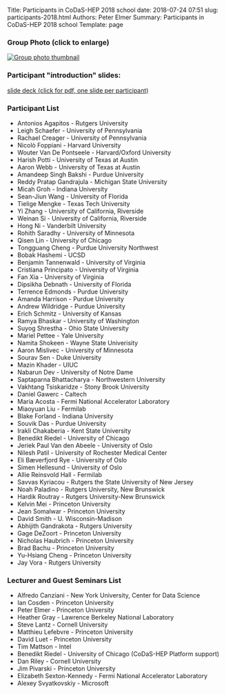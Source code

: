 Title: Participants in CoDaS-HEP 2018 school
date: 2018-07-24 07:51
slug: participants-2018.html
Authors: Peter Elmer
Summary: Participants in CoDaS-HEP 2018 school
Template: page

### Group Photo (click to enlarge)

[![Group photo thumbnail](/downloads/codas-hep-2018-group-photo-thumbnail.jpg)](/downloads/codas-hep-2018-group-photo.jpg)

### Participant "introduction" slides:

[slide deck (click for pdf, one slide per participant)](/downloads/CoDaS-HEP-2018-introduction-slides.pdf)

### Participant List

  * Antonios Agapitos - Rutgers University 
  * Leigh Schaefer - University of Pennsylvania
  * Rachael Creager - University of Pennsylvania
  * Nicolò Foppiani - Harvard University
  * Wouter Van De Pontseele - Harvard/Oxford University
  * Harish Potti - University of Texas at Austin
  * Aaron Webb - University of Texas at Austin
  * Amandeep Singh Bakshi - Purdue University
  * Reddy Pratap Gandrajula - Michigan State University
  * Micah Groh - Indiana University
  * Sean-Jiun Wang - University of Florida
  * Tielige Mengke - Texas Tech University
  * Yi Zhang - University of California, Riverside
  * Weinan Si - University of California, Riverside
  * Hong Ni - Vanderbilt University
  * Rohith Saradhy - University of Minnesota
  * Qisen Lin - University of Chicago
  * Tongguang Cheng - Purdue University Northwest
  * Bobak Hashemi - UCSD
  * Benjamin Tannenwald - University of Virginia
  * Cristiana Principato - University of Virginia 
  * Fan Xia - University of Virginia
  * Dipsikha Debnath - University of Florida
  * Terrence Edmonds - Purdue University
  * Amanda Harrison - Purdue University
  * Andrew Wildridge - Purdue University
  * Erich Schmitz - University of Kansas
  * Ramya Bhaskar - University of Washington
  * Suyog Shrestha - Ohio State University
  * Mariel Pettee - Yale University
  * Namita Shokeen - Wayne State Univerisity
  * Aaron Mislivec - University of Minnesota
  * Sourav Sen - Duke University
  * Mazin Khader - UIUC
  * Nabarun Dev - University of Notre Dame
  * Saptaparna Bhattacharya - Northwestern University
  * Vakhtang Tsiskaridze - Stony Brook University
  * Daniel Gawerc - Caltech
  * Maria Acosta - Fermi National Accelerator Laboratory
  * Miaoyuan Liu - Fermilab
  * Blake Forland - Indiana University
  * Souvik Das - Purdue University
  * Irakli Chakaberia - Kent State University
  * Benedikt Riedel - University of Chicago
  * Jeriek Paul Van den Abeele - University of Oslo
  * Nilesh Patil -  University of Rochester Medical Center
  * Eli Bæverfjord Rye - University of Oslo
  * Simen Hellesund - University of Oslo
  * Allie Reinsvold Hall - Fermilab
  * Savvas Kyriacou - Rutgers the State University of New Jersey
  * Noah Paladino - Rutgers University, New Brunswick
  * Hardik Routray - Rutgers University-New Brunswick
  * Kelvin Mei - Princeton University
  * Jean Somalwar - Princeton University
  * David Smith - U. Wisconsin-Madison
  * Abhijith Gandrakota - Rutgers University
  * Gage DeZoort - Princeton University 
  * Nicholas Haubrich -  Princeton University
  * Brad Bachu - Princeton University
  * Yu-Hsiang Cheng - Princeton University
  * Jay Vora - Rutgers University

### Lecturer and Guest Seminars List

  * Alfredo Canziani - New York University, Center for Data Science
  * Ian Cosden - Princeton University
  * Peter Elmer - Princeton University
  * Heather Gray - Lawrence Berkeley National Laboratory
  * Steve Lantz - Cornell University
  * Matthieu Lefebvre - Princeton University
  * David Luet - Princeton University
  * Tim Mattson - Intel
  * Benedikt Riedel - University of Chicago (CoDaS-HEP Platform support)
  * Dan Riley - Cornell University
  * Jim Pivarski - Princeton University
  * Elizabeth Sexton-Kennedy - Fermi National Accelerator Laboratory 
  * Alexey Svyatkovskiy - Microsoft


